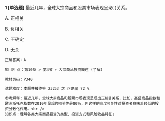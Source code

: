 **1 [单选题]** 最近几年，全球大宗商品和股票市场表现呈现( )关系。

A. 正相关

B. 负相关

C. 不确定

D. 无关 

```
正确答案：A

知 识 点：第10章 > 第4节 > 大宗商品投资概述 (了解)

教材页码：P340

试题难度：本题共被作答 23263 次 正确率 72 %

参考解释：最近几年，全球大宗商品和股票市场表现呈现出正相关关系，比如，高盛商品指数和欧洲斯托克指数在2010年呈现的相关性是80％，但这样的高度相关性对投资者意味着较低的投资分散化作用。<br />
知识点：理解各类大宗商品投资的类型、投资方式和风险收益特征；
```

